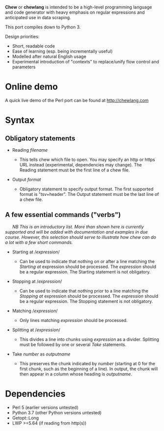 **Chew** or **chewlang** is intended to be a high-level programming language and code generator with heavy emphasis on regular expressions and anticipated use in data scraping.

This port compiles down to Python 3.

Design priorities:
* Short, readable code
* Ease of learning (esp. being incrementally useful)
* Modelled after natural English usage
* Experimental introduction of "contexts" to replace/unify flow control and parameters

# Online demo
A quick live demo of the Perl port can be found at http://chewlang.com

# Syntax
## Obligatory statements
* Reading *filename*
  * This tells chew which file to open. You may specify an http or https URL instead (experimental, dependencies may change). The Reading statement must be the first line of a chew file.

* Output *format*
  * Obligatory statement to specify output format. The first supported format is "tsv+header". The Output statement must be the last line of a chew file.

## A few essential commands ("verbs")
&nbsp;&nbsp;&nbsp;&nbsp;&nbsp;&nbsp;*NB This is an introductory list. More than shown here is currently supported and will be added with documentation and examples in due course. However, this selection should serve to illustrate how chew can do a lot with a few short commands.*

* Starting at /*expression*/
  * Can be used to indicate that nothing on or after a line matching the *Starting at* expression should be processed. The *expression* should be a regular expression. The Starting statement is not obligatory.

* Stopping at /*expression*/
  * Can be used to indicate that nothing prior to a line matching the *Stopping at* expression should be processed. The *expression* should be a regular expression. The Stopping statement is not obligatory.

* Matching /*expression*/
  * Only lines matching *expression* should be processed.

* Splitting at /*expression*/
  * This divides a line into chunks using *expression* as a divider. Splitting must be followed by one or several *Take* statements.

* Take *number* as *outputname*
  * This preserves the chunk indicated by *number* (starting at 0 for the first chunk, such as the beginning of a line). In output, the chunk will then appear in a column whose heading is *outputname*.

[//]: # (&nbsp;&nbsp;&nbsp;&nbsp;&nbsp;&nbsp;)

# Dependencies
* Perl 5 (earlier versions untested)
* Python 3.7 (other Python versions untested)
* Getopt::Long
* LWP >=5.64 (if reading from http(s))
